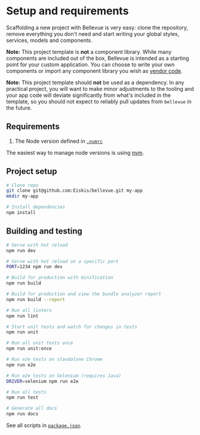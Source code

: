 
# Setup and requirements

Scaffolding a new project with Bellevue is very easy: clone the repository, remove everything you don't need and start writing your global styles, services, models and components.

**Note:** This project template is **not** a component library. While many components are included out of the box, Bellevue is intended as a starting point for your custom application. You can choose to write your own components or import any component library you wish as [vendor code](../app/vendor.md).

**Note:** This project template should **not** be used as a dependency. In any practical project, you will want to make minor adjustments to the tooling and your app code will deviate significantly from what's included in the template, so you should not expect to reliably pull updates from `bellevue` in the future.

## Requirements

1. The Node version defined in [`.nvmrc`](./.nvmrc)

The easiest way to manage node versions is using [nvm](https://github.com/creationix/nvm).

## Project setup

```sh
# Clone repo
git clone git@github.com:Eiskis/bellevue.git my-app
mkdir my-app

# Install dependencies
npm install
```

## Building and testing

```sh
# Serve with hot reload
npm run dev

# Serve with hot reload on a specific port
PORT=1234 npm run dev

# Build for production with minification
npm run build

# Build for production and view the bundle analyzer report
npm run build --report

# Run all linters
npm run lint

# Start unit tests and watch for changes in tests
npm run unit

# Run all unit tests once
npm run unit:once

# Run e2e tests on standalone Chrome
npm run e2e

# Run e2e tests on Selenium (requires Java)
DRIVER=selenium npm run e2e

# Run all tests
npm run test

# Generate all docs
npm run docs
```

See all scripts in [`package.json`](https://github.com/Eiskis/bellevue/tree/master/package.json).
